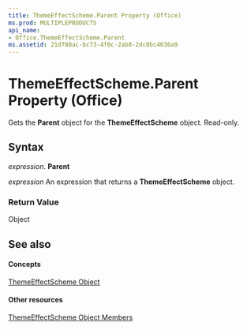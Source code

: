 ```yaml
---
title: ThemeEffectScheme.Parent Property (Office)
ms.prod: MULTIPLEPRODUCTS
api_name:
- Office.ThemeEffectScheme.Parent
ms.assetid: 21d780ac-bc73-4f0c-2ab8-2dc0bc4636a9
---
```



# ThemeEffectScheme.Parent Property (Office)

Gets the  **Parent** object for the **ThemeEffectScheme** object. Read-only.


## Syntax

 _expression_. **Parent**

 _expression_ An expression that returns a **ThemeEffectScheme** object.


### Return Value

Object


## See also


#### Concepts


[ThemeEffectScheme Object](themeeffectscheme-object-office.md)
#### Other resources


[ThemeEffectScheme Object Members](themeeffectscheme-members-office.md)

